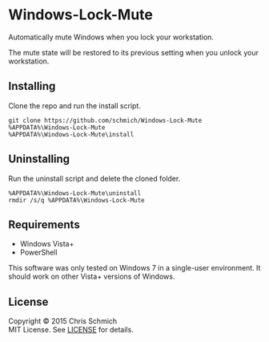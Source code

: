 # Windows-Lock-Mute
Automatically mute Windows when you lock your workstation.

The mute state will be restored to its previous setting when you unlock your workstation.

## Installing

Clone the repo and run the install script.

```
git clone https://github.com/schmich/Windows-Lock-Mute %APPDATA%\Windows-Lock-Mute
%APPDATA%\Windows-Lock-Mute\install
```
## Uninstalling

Run the uninstall script and delete the cloned folder.

```
%APPDATA%\Windows-Lock-Mute\uninstall
rmdir /s/q %APPDATA%\Windows-Lock-Mute
```

## Requirements

- Windows Vista+
- PowerShell

This software was only tested on Windows 7 in a single-user environment. It should work on other Vista+ versions of Windows.

## License

Copyright &copy; 2015 Chris Schmich
<br />
MIT License. See [LICENSE](LICENSE) for details.
